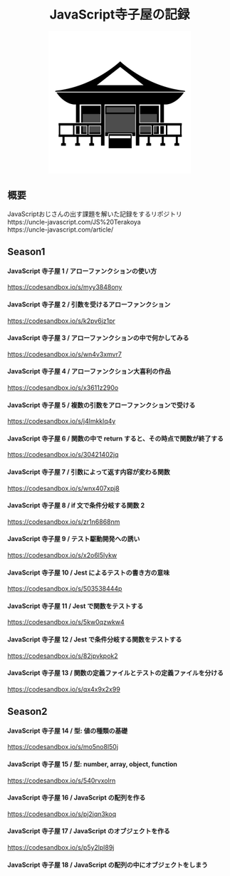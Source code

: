 <h1 align="center">JavaScript寺子屋の記録</h1>
<p align="center">
	<img src="./615-pictogram-illustration.jpg" width="320px">
</p>

<div>
<h2>概要</h2>
JavaScriptおじさんの出す課題を解いた記録をするリポジトリ<br>
https://uncle-javascript.com/JS%20Terakoya<br>
https://uncle-javascript.com/article/
</div>


## Season1

#### JavaScript 寺子屋 1 / アローファンクションの使い方
https://codesandbox.io/s/myy3848ony

#### JavaScript 寺子屋 2 / 引数を受けるアローファンクション
https://codesandbox.io/s/k2pv6jz1pr

#### JavaScript 寺子屋 3 / アローファンクションの中で何かしてみる
https://codesandbox.io/s/wn4v3xmvr7

#### JavaScript 寺子屋 4 / アローファンクション大喜利の作品
https://codesandbox.io/s/x3611z290o

#### JavaScript 寺子屋 5 / 複数の引数をアローファンクションで受ける
https://codesandbox.io/s/j4lmkklq4y

#### JavaScript 寺子屋 6 / 関数の中で return すると、その時点で関数が終了する
https://codesandbox.io/s/30421402jq

#### JavaScript 寺子屋 7 / 引数によって返す内容が変わる関数
https://codesandbox.io/s/wnx407xpj8

#### JavaScript 寺子屋 8 / if 文で条件分岐する関数 2
https://codesandbox.io/s/zr1n6868nm

#### JavaScript 寺子屋 9 / テスト駆動開発への誘い
https://codesandbox.io/s/x2o6l5lykw

#### JavaScript 寺子屋 10 / Jest によるテストの書き方の意味
https://codesandbox.io/s/503538444p

#### JavaScript 寺子屋 11 / Jest で関数をテストする
https://codesandbox.io/s/5kw0qzwkw4

#### JavaScript 寺子屋 12 / Jest で条件分岐する関数をテストする
https://codesandbox.io/s/82jpvkpok2

#### JavaScript 寺子屋 13 / 関数の定義ファイルとテストの定義ファイルを分ける
https://codesandbox.io/s/qx4x9x2x99


## Season2

#### JavaScript 寺子屋 14 / 型: 値の種類の基礎
https://codesandbox.io/s/mo5no8l50j

#### JavaScript 寺子屋 15 / 型: number, array, object, function
https://codesandbox.io/s/540rvxolrn

#### JavaScript 寺子屋 16 / JavaScript の配列を作る
https://codesandbox.io/s/pj2jqn3koq

#### JavaScript 寺子屋 17 / JavaScript のオブジェクトを作る
https://codesandbox.io/s/p5y2lpl89j

#### JavaScript 寺子屋 18 / JavaScript の配列の中にオブジェクトをしまう

